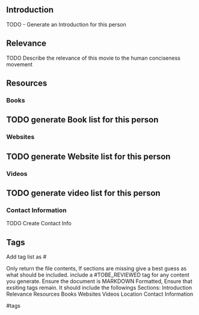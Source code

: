 ## Introduction
TODO - Generate an Introduction for this person
## Relevance
TODO Describe the relevance of this movie to the human conciseness movement

## Resources

### Books
TODO generate Book list for this person
- 
### Websites
TODO generate Website list for this person
- 
### Videos
TODO generate video list for this person
- 
### Contact Information
TODO Create Contact Info
## Tags
Add tag list as #<tag> 


Only return the file contents, 
If sections are missing give a best guess as what should be included. include a #TOBE_REVIEWED tag for any content you generate. 
Ensure the document is MARKDOWN Formatted, Ensure that exsiting tags remain.
It should include the followings Sections: 
Introduction
Relevance
Resources
    Books
    Websites
    Videos
Location
Contact Information

#tags 


